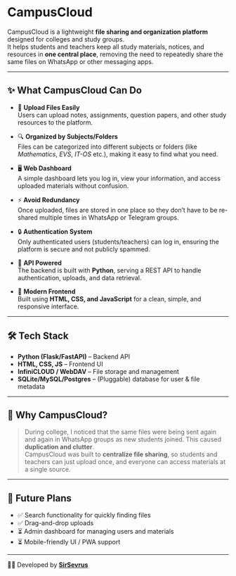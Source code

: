 # CampusCloud

CampusCloud is a lightweight **file sharing and organization platform** designed for colleges and study groups.  
It helps students and teachers keep all study materials, notices, and resources in **one central place**, removing the need to repeatedly share the same files on WhatsApp or other messaging apps.

---

## ✨ What CampusCloud Can Do

- 📂 **Upload Files Easily**  
  Users can upload notes, assignments, question papers, and other study resources to the platform.

- 🔍 **Organized by Subjects/Folders**  
  Files can be categorized into different subjects or folders (like *Mathematics*, *EVS*, *IT-OS* etc.), making it easy to find what you need.

- 🖥️ **Web Dashboard**  
  A simple dashboard lets you log in, view your information, and access uploaded materials without confusion.

- ⚡ **Avoid Redundancy**  
  Once uploaded, files are stored in one place so they don’t have to be re-shared multiple times in WhatsApp or Telegram groups.

- 🔒 **Authentication System**  
  Only authenticated users (students/teachers) can log in, ensuring the platform is secure and not publicly spammed.

- 📡 **API Powered**  
  The backend is built with **Python**, serving a REST API to handle authentication, uploads, and data retrieval.

- 🎨 **Modern Frontend**  
  Built using **HTML, CSS, and JavaScript** for a clean, simple, and responsive interface.

---

## 🛠️ Tech Stack
- **Python (Flask/FastAPI)** – Backend API  
- **HTML, CSS, JS** – Frontend UI  
- **InfiniCLOUD / WebDAV** – File storage and management  
- **SQLite/MySQL/Postgres** – (Pluggable) database for user & file metadata  

---

## 📌 Why CampusCloud?
> During college, I noticed that the same files were being sent again and again in WhatsApp groups as new students joined. This caused **duplication and clutter**.  
> CampusCloud was built to **centralize file sharing**, so students and teachers can just upload once, and everyone can access materials at a single source.

---

## 🚀 Future Plans
- ✅ Search functionality for quickly finding files  
- ✅ Drag-and-drop uploads  
- ⏳ Admin dashboard for managing users and materials  
- ⏳ Mobile-friendly UI / PWA support  

---

👨‍💻 Developed by [**SirSevrus**](https://github.com/sevruscorporations)
